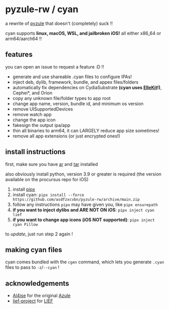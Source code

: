 # pyzule-rw / cyan

a rewrite of [pyzule](https://github.com/asdfzxcvbn/pyzule) that doesn't (completely) suck !!

cyan supports **linux, macOS, WSL, and jailbroken iOS!** all either x86_64 or arm64/aarch64 !!

## features

you can open an issue to request a feature :D !!

- generate and use shareable .cyan files to configure IPAs!
- inject deb, dylib, framework, bundle, and appex files/folders
- automatically fix dependencies on CydiaSubstrate **(cyan uses [ElleKit](https://github.com/evelyneee/ellekit/)!)**, Cephei*, and Orion
- copy any unknown file/folder types to app root
- change app name, version, bundle id, and minimum os version
- remove UISupportedDevices
- remove watch app
- change the app icon
- fakesign the output ipa/app
- thin all binaries to arm64, it can LARGELY reduce app size sometimes!
- remove all app extensions (or just encrypted ones!)

## install instructions

first, make sure you have [ar](https://command-not-found.com/ar) and [tar](https://command-not-found.com/tar) installed

also obviously install python, version 3.9 or greater is required (the version available on the procursus repo for iOS)

1. install [pipx](https://github.com/pypa/pipx?tab=readme-ov-file#install-pipx)
2. install cyan: `pipx install --force https://github.com/asdfzxcvbn/pyzule-rw/archive/main.zip`
3. follow any instructions `pipx` may have given you, like `pipx ensurepath`
4. **if you want to inject dylibs and ARE NOT ON iOS**: `pipx inject cyan lief`
5. **if you want to change app icons (iOS NOT supported)**: `pipx inject cyan Pillow`

to *update*, just run step 2 again !

## making cyan files

cyan comes bundled with the `cgen` command, which lets you generate `.cyan` files to pass to `-z`/`--cyan` !

## acknowledgements

- [Al4ise](https://github.com/Al4ise) for the original [Azule](https://github.com/Al4ise/Azule)
- [lief-project](https://github.com/lief-project) for [LIEF](https://github.com/lief-project/LIEF)

